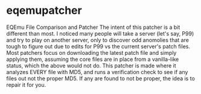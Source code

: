 # eqemupatcher
EQEmu File Comparison and Patcher
The intent of this patcher is a bit different than most. I noticed many people will take a server (let's say, P99) and try to play on another server, only to discover odd anomolies that are tough to figure out due to edits for P99 vs the current server's patch files.
Most patchers focus on downloading the latest patch file and simply applying them, assuming the core files are in place from a vanilla-like status, which the above would not do.
This patcher is made where it analyzes EVERY file with MD5, and runs a verification check to see if any files out not the proper MD5.
If any are found to not be proper, the idea is to repair it for you.
